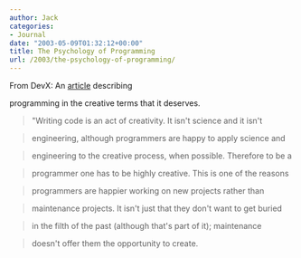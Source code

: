```yaml
---
author: Jack
categories:
- Journal
date: "2003-05-09T01:32:12+00:00"
title: The Psychology of Programming
url: /2003/the-psychology-of-programming/
---
```


From DevX: An [article][1] describing
  

  
programming in the creative terms that it deserves.



> "Writing code is an act of creativity. It isn't science and it isn't
  
> 
  
> engineering, although programmers are happy to apply science and
  
> 
  
> engineering to the creative process, when possible. Therefore to be a
  
> 
  
> programmer one has to be highly creative. This is one of the reasons
  
> 
  
> programmers are happier working on new projects rather than
  
> 
  
> maintenance projects. It isn't just that they don't want to get buried
  
> 
  
> in the filth of the past (although that's part of it); maintenance
  
> 
  
> doesn't offer them the opportunity to create.</p>

 [1]: //www.devx.com/devx/editorial/11659"